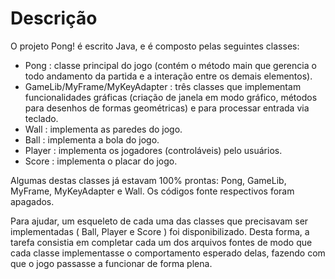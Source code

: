 # Descrição
O projeto Pong! é escrito Java, e é composto pelas seguintes classes:

  - Pong : classe principal do jogo (contém o método main que gerencia o todo
  andamento da partida e a interação entre os demais elementos).
  - GameLib/MyFrame/MyKeyAdapter : três classes que implementam funcionalidades
  gráficas (criação de janela em modo gráfico, métodos para desenhos de formas
  geométricas) e para processar entrada via teclado.
  - Wall : implementa as paredes do jogo.
  - Ball : implementa a bola do jogo.
  - Player : implementa os jogadores (controláveis) pelo usuários.
  - Score : implementa o placar do jogo.
    
Algumas destas classes já estavam 100% prontas: Pong, GameLib, MyFrame, MyKeyAdapter e Wall. 
Os códigos fonte respectivos foram apagados.

Para ajudar, um esqueleto de cada uma das classes que precisavam ser implementadas ( Ball,
Player e Score ) foi disponibilizado. Desta forma, a tarefa consistia em
completar cada um dos arquivos fontes de modo que cada classe implementasse o
comportamento esperado delas, fazendo com que o jogo passasse a funcionar de forma plena.
